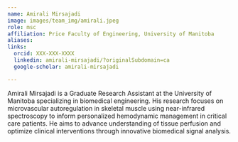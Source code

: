 ```yaml
---
name: Amirali Mirsajadi
image: images/team_img/amirali.jpeg
role: msc
affiliation: Price Faculty of Engineering, University of Manitoba
aliases:
links:
  orcid: XXX-XXX-XXXX
  linkedin: amirali-mirsajadi/?originalSubdomain=ca
  google-scholar: amirali-mirsajadi 

---
```


Amirali Mirsajadi is a Graduate Research Assistant at the University of Manitoba specializing in biomedical engineering. His research focuses on microvascular autoregulation in skeletal muscle using near-infrared spectroscopy to inform personalized hemodynamic management in critical care patients. He aims to advance understanding of tissue perfusion and optimize clinical interventions through innovative biomedical signal analysis.

